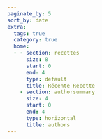 ```yaml
---
paginate_by: 5
sort_by: date
extra:
  tags: true
  category: true
  home:
  - - section: recettes
      size: 8
      start: 0
      end: 4
      type: default
      title: Récente Recette
    - section: authorsummary
      size: 4
      start: 0
      end: 4
      type: horizontal
      title: authors
---
```

